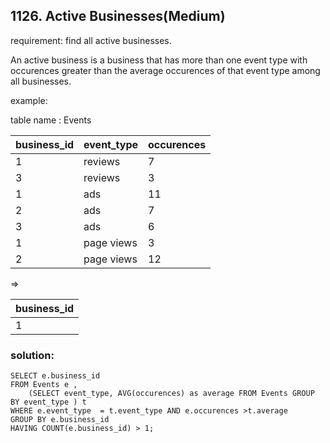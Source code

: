 ## 1126. Active Businesses(Medium)

requirement: find all active businesses.

An active business is a business that has more than one event type with occurences greater than the average occurences of that event type among all businesses.

example:

table name : Events

| business_id | event_type | occurences |
|-------------|------------|------------|
| 1           | reviews    | 7          |
| 3           | reviews    | 3          |
| 1           | ads        | 11         |
| 2           | ads        | 7          |
| 3           | ads        | 6          |
| 1           | page views | 3          |
| 2           | page views | 12         |



=>

| business_id |
|-------------|
| 1           |


### solution:

```
SELECT e.business_id
FROM Events e , 
    (SELECT event_type, AVG(occurences) as average FROM Events GROUP BY event_type ) t
WHERE e.event_type  = t.event_type AND e.occurences >t.average
GROUP BY e.business_id 
HAVING COUNT(e.business_id) > 1;

```

